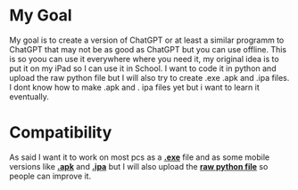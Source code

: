 # My Goal
My goal is to create a version of ChatGPT or at least a similar programm to ChatGPT that may not be as good as ChatGPT but you can use offline. This is so yoou can use it everywhere where you need it, my original idea is to put it on my iPad so I can use it in School. I want to code it in python and upload the raw python file but I will also try to create .exe .apk and .ipa files. I dont know how to make .apk and . ipa files yet but i want to learn it eventually.

# Compatibility
As said I want it to work on most pcs as a **<ins>.exe</ins>** file and as some mobile versions like **<ins>.apk</ins>** and **<ins>.ipa</ins>** but I will also upload the **<ins>raw python file</ins>** so people can improve it.
